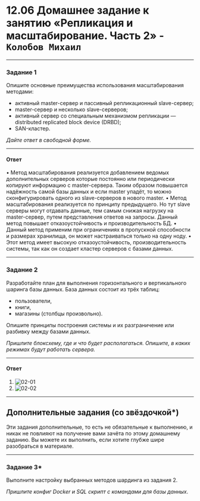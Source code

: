 # 12.06 Домашнее задание к занятию «Репликация и масштабирование. Часть 2» - `Колобов Михаил`

---

### Задание 1

Опишите основные преимущества использования масштабирования методами:

- активный master-сервер и пассивный репликационный slave-сервер; 
- master-сервер и несколько slave-серверов;
- активный сервер со специальным механизмом репликации — distributed replicated block device (DRBD);
- SAN-кластер.

*Дайте ответ в свободной форме.*

---
#### Ответ

•	Метод масштабирования реализуется добавлением ведомых дополнительных серверов которые постоянно или периодически копируют информацию с master-сервера. Таким образом повышается надёжность самой базы данных и если master упадёт, то можно сконфигурировать одного из slave-серверов в нового master.
•	Метод масштабирования реализуется по принципу предыдущего. Но тут slave серверы могут отдавать данные, тем самым снижая нагрузку на master-сервер, путем представления ответов на запросы. Данный метод повышает отказоустойчивость и производительность БД.
•	Данный метод применим при ограничениях в пропускной способности и размерах хранилища, он может настраиваться только на одну ноду.
•	Этот метод имеет высокую отказоустойчивость, производительность системы, так как он создает кластер серверов с базами данных.

---

### Задание 2


Разработайте план для выполнения горизонтального и вертикального шаринга базы данных. База данных состоит из трёх таблиц: 

- пользователи, 
- книги, 
- магазины (столбцы произвольно). 

Опишите принципы построения системы и их разграничение или разбивку между базами данных.

*Пришлите блоксхему, где и что будет располагаться. Опишите, в каких режимах будут работать сервера.* 

---
#### Ответ

1. ![02-01]()
2. ![02-02]()

---

## Дополнительные задания (со звёздочкой*)
Эти задания дополнительные, то есть не обязательные к выполнению, и никак не повлияют на получение вами зачёта по этому домашнему заданию. Вы можете их выполнить, если хотите глубже шире разобраться в материале.

---
### Задание 3*

Выполните настройку выбранных методов шардинга из задания 2.

*Пришлите конфиг Docker и SQL скрипт с командами для базы данных*.

